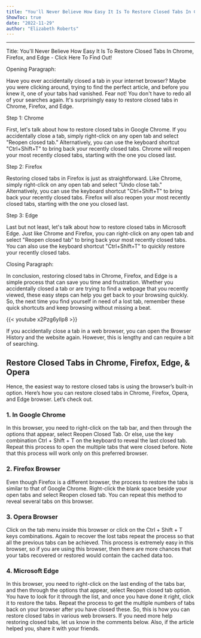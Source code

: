 ```yaml
---
title: "You'll Never Believe How Easy It Is To Restore Closed Tabs In Chrome, Firefox, and Edge - Click Here To Find Out!"
ShowToc: true 
date: "2022-11-29"
author: "Elizabeth Roberts"
---
```

*****
Title: You'll Never Believe How Easy It Is To Restore Closed Tabs In Chrome, Firefox, and Edge - Click Here To Find Out!

Opening Paragraph:

Have you ever accidentally closed a tab in your internet browser? Maybe you were clicking around, trying to find the perfect article, and before you knew it, one of your tabs had vanished. Fear not! You don't have to redo all of your searches again. It's surprisingly easy to restore closed tabs in Chrome, Firefox, and Edge.

Step 1: Chrome

First, let's talk about how to restore closed tabs in Google Chrome. If you accidentally close a tab, simply right-click on any open tab and select "Reopen closed tab." Alternatively, you can use the keyboard shortcut "Ctrl+Shift+T" to bring back your recently closed tabs. Chrome will reopen your most recently closed tabs, starting with the one you closed last.

Step 2: Firefox

Restoring closed tabs in Firefox is just as straightforward. Like Chrome, simply right-click on any open tab and select "Undo close tab." Alternatively, you can use the keyboard shortcut "Ctrl+Shift+T" to bring back your recently closed tabs. Firefox will also reopen your most recently closed tabs, starting with the one you closed last.

Step 3: Edge

Last but not least, let's talk about how to restore closed tabs in Microsoft Edge. Just like Chrome and Firefox, you can right-click on any open tab and select "Reopen closed tab" to bring back your most recently closed tabs. You can also use the keyboard shortcut "Ctrl+Shift+T" to quickly restore your recently closed tabs.

Closing Paragraph:

In conclusion, restoring closed tabs in Chrome, Firefox, and Edge is a simple process that can save you time and frustration. Whether you accidentally closed a tab or are trying to find a webpage that you recently viewed, these easy steps can help you get back to your browsing quickly. So, the next time you find yourself in need of a lost tab, remember these quick shortcuts and keep browsing without missing a beat.

{{< youtube x2Pzg6yllp8 >}} 



If you accidentally close a tab in a web browser, you can open the Browser History and the website again. However, this is lengthy and can require a bit of searching.

 
## Restore Closed Tabs in Chrome, Firefox, Edge, & Opera


Hence, the easiest way to restore closed tabs is using the browser’s built-in option. Here’s how you can restore closed tabs in Chrome, Firefox, Opera, and Edge browser. Let’s check out.

 
### 1. In Google Chrome



In this browser, you need to right-click on the tab bar, and then through the options that appear, select Reopen Closed Tab. Or else, use the key combination Ctrl + Shift + T on the keyboard to reveal the last closed tab.
Repeat this process to open the multiple tabs that were closed before. Note that this process will work only on this preferred browser.

 
### 2. Firefox Browser



Even though Firefox is a different browser, the process to restore the tabs is similar to that of Google Chrome. Right-click the blank space beside your open tabs and select Reopen closed tab. You can repeat this method to reveal several tabs on this browser.

 
### 3. Opera Browser



Click on the tab menu inside this browser or click on the Ctrl + Shift + T keys combinations. Again to recover the lost tabs repeat the process so that all the previous tabs can be achieved.
This process is extremely easy in this browser, so if you are using this browser, then there are more chances that your tabs recovered or restored would contain the cached data too.

 
### 4. Microsoft Edge



In this browser, you need to right-click on the last ending of the tabs bar, and then through the options that appear, select Reopen closed tab option.
You have to look for it through the list, and once you have done it right, click it to restore the tabs. Repeat the process to get the multiple numbers of tabs back on your browser after you have closed these.
So, this is how you can restore closed tabs in various web browsers. If you need more help restoring closed tabs, let us know in the comments below. Also, if the article helped you, share it with your friends.





